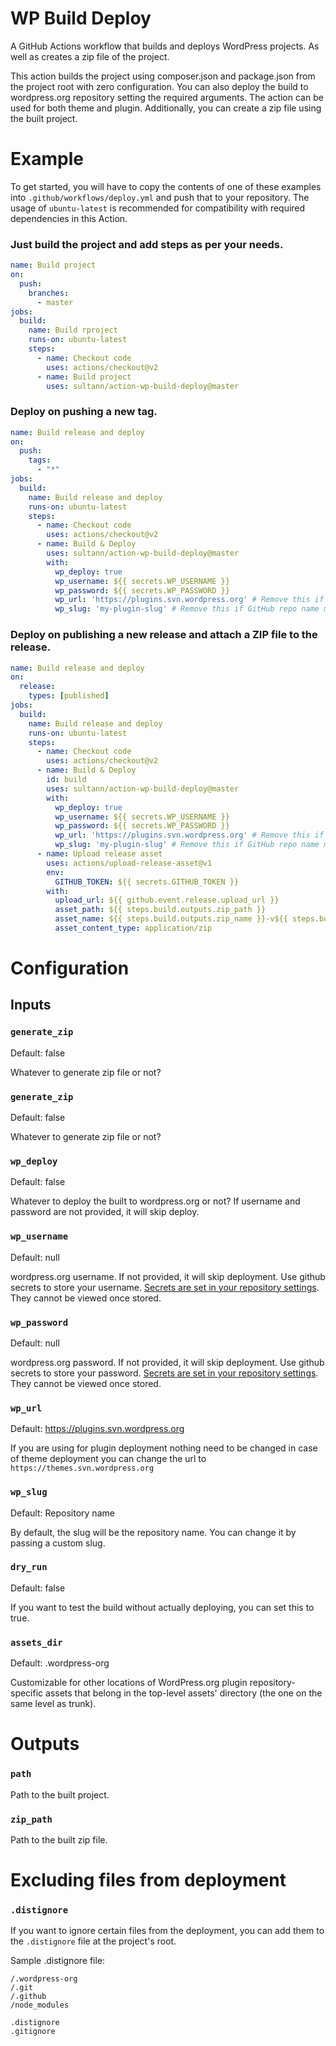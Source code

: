 # WP Build Deploy
A GitHub Actions workflow that builds and deploys WordPress projects. As well as creates a zip file of the project.

This action builds the project using composer.json and package.json from the project root with zero configuration. You can also deploy the build to wordpress.org repository setting the required arguments.
The action can be used for both theme and plugin. Additionally, you can create a zip file using the built project.

# Example
To get started, you will have to copy the contents of one of these examples into `.github/workflows/deploy.yml` and push that to your repository. The usage of `ubuntu-latest` is recommended for compatibility with required dependencies in this Action.

### Just build the project and add steps as per your needs.
```yaml
name: Build project
on:
  push:
    branches:
      - master
jobs:
  build:
    name: Build rproject
    runs-on: ubuntu-latest
    steps:
      - name: Checkout code
        uses: actions/checkout@v2
      - name: Build project
        uses: sultann/action-wp-build-deploy@master
```

### Deploy on pushing a new tag.
```yaml
name: Build release and deploy
on:
  push:
    tags:
      - "*"
jobs:
  build:
    name: Build release and deploy
    runs-on: ubuntu-latest
    steps:
      - name: Checkout code
        uses: actions/checkout@v2
      - name: Build & Deploy
        uses: sultann/action-wp-build-deploy@master
        with:
          wp_deploy: true
          wp_username: ${{ secrets.WP_USERNAME }}
          wp_password: ${{ secrets.WP_PASSWORD }}
          wp_url: 'https://plugins.svn.wordpress.org' # Remove this if its plugin
          wp_slug: 'my-plugin-slug' # Remove this if GitHub repo name matches SVN slug
```
### Deploy on publishing a new release and attach a ZIP file to the release.

```yaml
name: Build release and deploy
on:
  release:
    types: [published]
jobs:
  build:
    name: Build release and deploy
    runs-on: ubuntu-latest
    steps:
      - name: Checkout code
        uses: actions/checkout@v2
      - name: Build & Deploy
        id: build
        uses: sultann/action-wp-build-deploy@master
        with:
          wp_deploy: true
          wp_username: ${{ secrets.WP_USERNAME }}
          wp_password: ${{ secrets.WP_PASSWORD }}
          wp_url: 'https://plugins.svn.wordpress.org' # Remove this if its plugin
          wp_slug: 'my-plugin-slug' # Remove this if GitHub repo name matches SVN slug
      - name: Upload release asset
        uses: actions/upload-release-asset@v1
        env:
          GITHUB_TOKEN: ${{ secrets.GITHUB_TOKEN }}
        with:
          upload_url: ${{ github.event.release.upload_url }}
          asset_path: ${{ steps.build.outputs.zip_path }}
          asset_name: ${{ steps.build.outputs.zip_name }}-v${{ steps.build.outputs.version }}.zip
          asset_content_type: application/zip
```

# Configuration

## Inputs

### `generate_zip`
Default: false

Whatever to generate zip file or not?

### `generate_zip`
Default: false

Whatever to generate zip file or not?

### `wp_deploy`
Default: false

Whatever to deploy the built to wordpress.org or not? If username and password are not provided, it will skip deploy.

### `wp_username`
Default: null

wordpress.org username. If not provided, it will skip deployment. Use github secrets to store your username.
[Secrets are set in your repository settings](https://help.github.com/en/actions/automating-your-workflow-with-github-actions/creating-and-using-encrypted-secrets). They cannot be viewed once stored.

### `wp_password`
Default: null

wordpress.org password. If not provided, it will skip deployment. Use github secrets to store your password.
[Secrets are set in your repository settings](https://help.github.com/en/actions/automating-your-workflow-with-github-actions/creating-and-using-encrypted-secrets). They cannot be viewed once stored.

### `wp_url`
Default: https://plugins.svn.wordpress.org

If you are using for plugin deployment nothing need to be changed in case of theme deployment you can change the url to `https://themes.svn.wordpress.org`

### `wp_slug`
Default: Repository name

By default, the slug will be the repository name. You can change it by passing a custom slug.

### `dry_run`
Default: false

If you want to test the build without actually deploying, you can set this to true.

### `assets_dir`
Default: .wordpress-org

Customizable for other locations of WordPress.org plugin repository-specific assets that belong in the top-level assets' directory (the one on the same level as trunk).

# Outputs
### `path`
Path to the built project.

### `zip_path`
Path to the built zip file.

# Excluding files from deployment

### `.distignore`
If you want to ignore certain files from the deployment, you can add them to the `.distignore` file at the project's root.

Sample .distignore file:

```
/.wordpress-org
/.git
/.github
/node_modules

.distignore
.gitignore
```